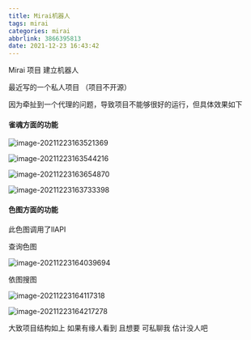 ```yaml
---
title: Mirai机器人
tags: mirai
categories: mirai
abbrlink: 3866395813
date: 2021-12-23 16:43:42
---
```


Mirai 项目   建立机器人



最近写的一个私人项目  （项目不开源）

因为牵扯到一个代理的问题，导致项目不能够很好的运行，但具体效果如下



#### 雀魂方面的功能

![image-20211223163521369](https://qingyun-test.oss-cn-hangzhou.aliyuncs.com/img/image-20211223163521369.png?x-oss-process=style/qingyun)





![image-20211223163544216](https://qingyun-test.oss-cn-hangzhou.aliyuncs.com/img/image-20211223163544216.png?x-oss-process=style/qingyun)

![image-20211223163654870](https://qingyun-test.oss-cn-hangzhou.aliyuncs.com/img/image-20211223163654870.png?x-oss-process=style/qingyun)



![image-20211223163733398](https://qingyun-test.oss-cn-hangzhou.aliyuncs.com/img/image-20211223163733398.png?x-oss-process=style/qingyun)



#### 色图方面的功能

此色图调用了llAPI

查询色图

![image-20211223164039694](https://qingyun-test.oss-cn-hangzhou.aliyuncs.com/img/image-20211223164039694.png?x-oss-process=style/qingyun)

依图搜图

![image-20211223164117318](https://qingyun-test.oss-cn-hangzhou.aliyuncs.com/img/image-20211223164117318.png?x-oss-process=style/qingyun)







![image-20211223164217278](https://qingyun-test.oss-cn-hangzhou.aliyuncs.com/img/image-20211223164217278.png?x-oss-process=style/qingyun)

大致项目结构如上  如果有缘人看到  且想要  可私聊我  估计没人吧